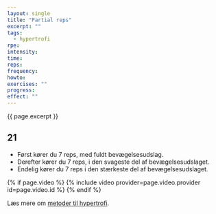 ```yaml
---
layout: single
title: "Partial reps"
excerpt: ""
tags:
  - hypertrofi
rpe: 
intensity: 
time: 
reps: 
frequency: 
howto:
exercises: ""
progress:
effect: ""
---
```


{{ page.excerpt }}

## 21

- Først kører du 7 reps, med fuldt bevægelsesudslag.
- Derefter kører du 7 reps, i den svageste del af bevægelsesudslaget.
- Endelig kører du 7 reps i den stærkeste del af bevægelsesudslaget.

{% if page.video %}
  {% include video provider=page.video.provider id=page.video.id %}
{% endif %}


Læs mere om [metoder til hypertrofi](/hypertrofi-metoder/).
